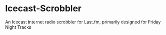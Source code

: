 # Icecast-Scrobbler
An Icecast internet radio scrobbler for Last.fm, primarily designed for Friday Night Tracks
